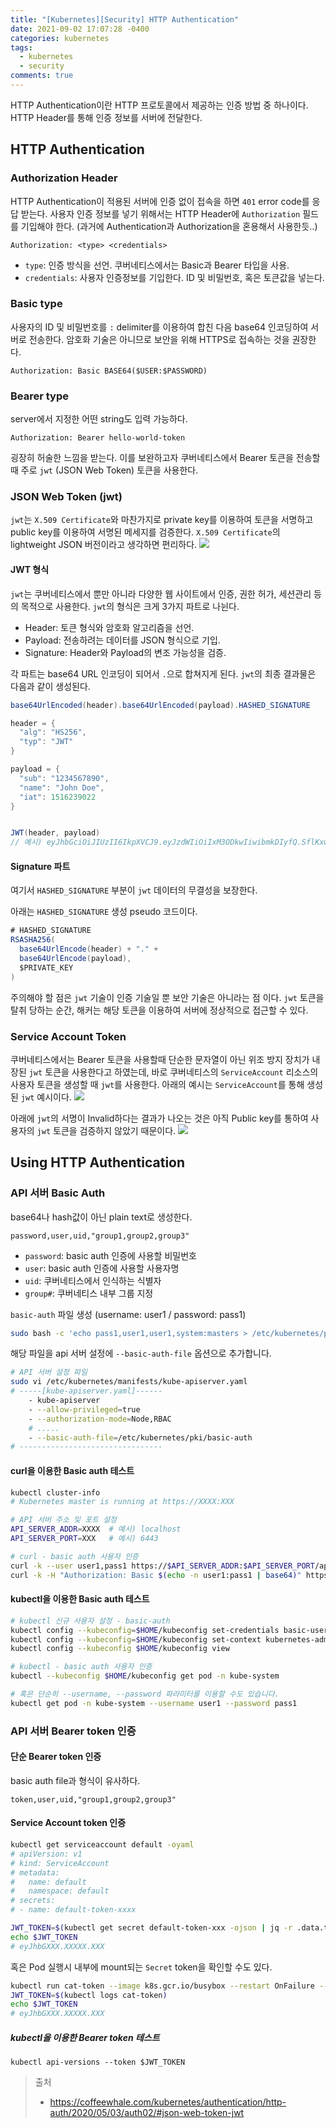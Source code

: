 ```yaml
---
title: "[Kubernetes][Security] HTTP Authentication"
date: 2021-09-02 17:07:28 -0400
categories: kubernetes
tags:
  - kubernetes
  - security
comments: true
---
```

HTTP Authentication이란 HTTP 프로토콜에서 제공하는 인증 방법 중 하나이다. HTTP Header를 통해 인증 정보를 서버에 전달한다. 

## HTTP Authentication
### Authorization Header
HTTP Authentication이 적용된 서버에 인증 없이 접속을 하면 `401` error code를 응답 받는다.
사용자 인증 정보를 넣기 위해서는 HTTP Header에 `Authorization` 필드를 기입해야 한다. (과거에 Authentication과 Authorization을 혼용해서 사용한듯..)

```
Authorization: <type> <credentials>
```
-   `type`: 인증 방식을 선언. 쿠버네티스에서는 Basic과 Bearer 타입을 사용.
-   `credentials`: 사용자 인증정보를 기입한다. ID 및 비밀번호, 혹은 토큰값을 넣는다.

### Basic type
사용자의 ID 및 비밀번호를 `:` delimiter를 이용하여 합친 다음 base64 인코딩하여 서버로 전송한다. 암호화 기술은 아니므로 보안을 위해 HTTPS로 접속하는 것을 권장한다.
```
Authorization: Basic BASE64($USER:$PASSWORD)
```

### Bearer type
server에서 지정한 어떤 string도 입력 가능하다.
```
Authorization: Bearer hello-world-token
```
굉장히 허술한 느낌을 받는다. 이를 보완하고자 쿠버네티스에서 Bearer 토큰을 전송할 때 주로 `jwt` (JSON Web Token) 토큰을 사용한다.

### JSON Web Token (jwt)
`jwt`는 `X.509 Certificate`와 마찬가지로 private key를 이용하여 토큰을 서명하고 public key를 이용하여 서명된 메세지를 검증한다. `X.509 Certificate`의 lightweight JSON 버전이라고 생각하면 편리하다.
![](https://coffeewhale.com/assets/images/k8s-auth/02-01.png)
#### JWT 형식
`jwt`는 쿠버네티스에서 뿐만 아니라 다양한 웹 사이트에서 인증, 권한 허가, 세션관리 등의 목적으로 사용한다.
`jwt`의 형식은 크게 3가지 파트로 나뉜다.
-   Header: 토큰 형식와 암호화 알고리즘을 선언.
-   Payload: 전송하려는 데이터를 JSON 형식으로 기입.
-   Signature: Header와 Payload의 변조 가능성을 검증.

각 파트는 base64 URL 인코딩이 되어서 `.`으로 합쳐지게 된다. `jwt`의 최종 결과물은 다음과 같이 생성된다.

```java
base64UrlEncoded(header).base64UrlEncoded(payload).HASHED_SIGNATURE

header = {
  "alg": "HS256",
  "typ": "JWT"
}

payload = {
  "sub": "1234567890",
  "name": "John Doe",
  "iat": 1516239022
}


JWT(header, payload)
// 예시) eyJhbGciOiJIUzII6IkpXVCJ9.eyJzdWIiOiIxM3ODkwIiwibmkDIyfQ.SflKxwRJSMeKK4fwpssw5c
```
#### Signature 파트
여기서 `HASHED_SIGNATURE` 부분이 `jwt` 데이터의 무결성을 보장한다. 

아래는 `HASHED_SIGNATURE` 생성 pseudo 코드이다.
```java
# HASHED_SIGNATURE
RSASHA256(
  base64UrlEncode(header) + "." +
  base64UrlEncode(payload),
  $PRIVATE_KEY
)
```
주의해야 할 점은 `jwt` 기술이 인증 기술일 뿐 보안 기술은 아니라는 점 이다. `jwt` 토큰을 탈취 당하는 순간, 해커는 해당 토큰을 이용하여 서버에 정상적으로 접근할 수 있다.

### Service Account Token
쿠버네티스에서는 Bearer 토큰을 사용할때 단순한 문자열이 아닌 위조 방지 장치가 내장된 `jwt` 토큰을 사용한다고 하였는데, 바로 쿠버네티스의 `ServiceAccount` 리소스의 사용자 토큰을 생성할 때 `jwt`를 사용한다. 아래의 예시는 `ServiceAccount`를 통해 생성된 `jwt` 예시이다.
![](https://coffeewhale.com/assets/images/k8s-auth/02-02.png)

아래에 `jwt`의 서명이 Invalid하다는 결과가 나오는 것은 아직 Public key를 통하여 사용자의 `jwt` 토큰을 검증하지 않았기 때문이다.
![](https://coffeewhale.com/assets/images/k8s-auth/02-03.png)

## Using HTTP Authentication
### API 서버 Basic Auth
base64나 hash값이 아닌 plain text로 생성한다.
```
password,user,uid,"group1,group2,group3"
```

-   `password`: basic auth 인증에 사용할 비밀번호
-   `user`: basic auth 인증에 사용할 사용자명
-   `uid`: 쿠버네티스에서 인식하는 식별자
-   `group#`: 쿠버네티스 내부 그룹 지정

`basic-auth`  파일 생성 (username: user1 / password: pass1)
```bash
sudo bash -c 'echo pass1,user1,user1,system:masters > /etc/kubernetes/pki/basic-auth'
```
해당 파일을 api 서버 설정에  `--basic-auth-file`  옵션으로 추가합니다.

```bash
# API 서버 설정 파일
sudo vi /etc/kubernetes/manifests/kube-apiserver.yaml
# -----[kube-apiserver.yaml]------
    - kube-apiserver
    - --allow-privileged=true
    - --authorization-mode=Node,RBAC
    # .....
    - --basic-auth-file=/etc/kubernetes/pki/basic-auth
# --------------------------------
```
#### curl을 이용한 Basic auth 테스트
```bash
kubectl cluster-info
# Kubernetes master is running at https://XXXX:XXX

# API 서버 주소 및 포트 설정
API_SERVER_ADDR=XXXX  # 예시) localhost
API_SERVER_PORT=XXX   # 예시) 6443

# curl - basic auth 사용자 인증
curl -k --user user1,pass1 https://$API_SERVER_ADDR:$API_SERVER_PORT/api
curl -k -H "Authorization: Basic $(echo -n user1:pass1 | base64)" https://$API_SERVER_ADDR:$API_SERVER_PORT/api
```
#### kubectl을 이용한 Basic auth 테스트
```bash
# kubectl 신규 사용자 설정 - basic-auth
kubectl config --kubeconfig=$HOME/kubeconfig set-credentials basic-user --username=user1 --password=pass1
kubectl config --kubeconfig=$HOME/kubeconfig set-context kubernetes-admin@kubernetes --user=basic-user
kubectl config --kubeconfig $HOME/kubeconfig view

# kubectl - basic auth 사용자 인증
kubectl --kubeconfig $HOME/kubeconfig get pod -n kube-system

# 혹은 단순히 --username, --password 파라미터를 이용할 수도 있습니다.
kubectl get pod -n kube-system --username user1 --password pass1
```
### API 서버 Bearer token 인증
#### 단순 Bearer token 인증
basic auth file과 형식이 유사하다.
```
token,user,uid,"group1,group2,group3"
```

#### Service Account token 인증
```bash
kubectl get serviceaccount default -oyaml
# apiVersion: v1
# kind: ServiceAccount
# metadata:
#   name: default
#   namespace: default
# secrets:
# - name: default-token-xxxx

JWT_TOKEN=$(kubectl get secret default-token-xxx -ojson | jq -r .data.token | base64 -d)
echo $JWT_TOKEN
# eyJhbGXXX.XXXXX.XXX
```
혹은 Pod 실행시 내부에 mount되는 `Secret` token을 확인할 수도 있다.
```bash
kubectl run cat-token --image k8s.gcr.io/busybox --restart OnFailure -- cat /var/run/secrets/kubernetes.io/serviceaccount/token
JWT_TOKEN=$(kubectl logs cat-token)
echo $JWT_TOKEN
# eyJhbGXXX.XXXXX.XXX
```
##### kubectl을 이용한 Bearer token 테스트
```
kubectl api-versions --token $JWT_TOKEN
```

> 출처
> - https://coffeewhale.com/kubernetes/authentication/http-auth/2020/05/03/auth02/#json-web-token-jwt



